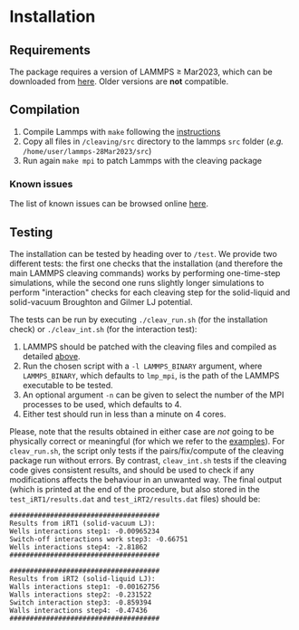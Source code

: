 # Installation

## Requirements

The package requires a version of LAMMPS $\geq$ Mar2023, which can be downloaded from [here](https://www.lammps.org/download.html). Older versions are **not** compatible.

## Compilation

1. Compile Lammps with `make` following the [instructions](https://docs.lammps.org/Build_make.html)
2. Copy all files in `/cleaving/src` directory to the lammps `src` folder (*e.g.* `/home/user/lammps-28Mar2023/src`)
3. Run again `make mpi` to patch Lammps with the cleaving package

### Known issues

The list of known issues can be browsed online [here](https://github.com/demonico85/cleaving/issues).

## Testing

The installation can be tested by heading over to `/test`. We provide two different tests: the first one checks that the installation (and therefore the main LAMMPS cleaving commands) works by performing one-time-step simulations, while the second one runs slightly longer simulations to perform "interaction" checks for each cleaving step for the solid-liquid and solid-vacuum Broughton and Gilmer LJ potential.

The tests can be run by executing `./cleav_run.sh` (for the installation check) or `./cleav_int.sh` (for the interaction test):

1. LAMMPS should be patched with the cleaving files and compiled as detailed [above](#compilation).
2. Run the chosen script with a `-l LAMMPS_BINARY` argument, where `LAMMPS_BINARY`, which defaults to `lmp_mpi`, is the path of the LAMMPS executable to be tested.
3. An optional argument `-n` can be given to select the number of the MPI processes to be used, which defaults to 4.
4. Either test should run in less than a minute on 4 cores. 

Please, note that the results obtained in either case are *not* going to be physically correct or meaningful (for which we refer to the [examples](example.md)). For `cleav_run.sh`, the script only tests if the pairs/fix/compute of the cleaving package run without errors. By contrast, `cleav_int.sh` tests if the cleaving code gives consistent results, and should be used to check if any modifications affects the behaviour in an unwanted way. The final output (which is printed at the end of the procedure, but also stored in the `test_iRT1/results.dat` and `test_iRT2/results.dat` files) should be:

    #####################################
    Results from iRT1 (solid-vacuum LJ):
    Wells interactions step1: -0.00965234
    Switch-off interactions work step3: -0.66751
    Wells interactions step4: -2.81862
    #####################################

    #####################################
    Results from iRT2 (solid-liquid LJ):
    Walls interactions step1: -0.00162756
    Walls interactions step2: -0.231522
    Switch interaction step3: -0.859394
    Walls interactions step4: -0.47436
    #####################################
